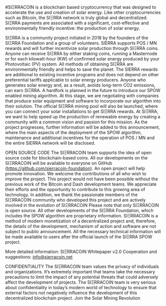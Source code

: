 #SIΞRRACOIN is a blockchain based cryptocurrency that was designed to accelerate the use and creation of solar energy. Like other cryptocurrencies such as Bitcoin, the SIΞRRA network is truly global and decentralized. SIΞRRA payments are associated with a significant, cost-effective and environmentally friendly incentive: the production of solar energy.


SIΞRRA is a community project initiated in 2018 by the founders of the SIΞRRA Foundation and a group of volunteers. SIERRA supports POS / MN rewards and will further incentivize solar production through SIΞRRA coins. Anyone can receive SIΞRRA by either staking coins, running a Masternode or for each kilowatt-hour (KW) of confirmed solar energy produced by your Photovoltaic (PV) system. All methods of obtaining SIΞRRA are environmentally friendly and helps to save the planet. 
The SIERRA rewards are additional to existing incentive programs and does not depend on other preferential tariffs applicable to solar energy producers. Anyone who generates solar energy and, as a result, avoids long-term CO2 emissions, can earn SIΞRRA. A hardfork is planned in the future to introduce our SPOW enabled mining algorithm. At this stage, we are negotiating with companies that produce solar equipment and software to incorporate our algorithm into their solution. 
The official SIΞRRA mining pool will also be launched, where you can connect your solar installations to get SIΞRRA rewards. At SIΞRRA, we want to help speed up the production of renewable energy by creating a community with a common vision and passion for this mission. As the project progresses, further information will be added to this announcement, where the main aspects of the deployment of the SPOW algorithm, maintenance and additional incentives for the operation of POS / MN and the entire SIERRA network will be disclosed.

OPEN SOURCE CODE 
The SIΞRRACOIN team supports the idea of open source code for blockchain-based coins. All our developments on the SIΞRRACOIN will be available to everyone on GitHub (https://github.com/sierracoin-foundation). An open project will help promote innovation. We welcome the contributions of all who wish to improve the project. This project would not have been possible without the previous work of the Bitcoin and Dash development teams. We appreciate their efforts and the opportunity to contribute to this growing area of technology. In addition, we thank the passionate members of the SIΞRRACOIN community who developed this project and are actively involved in the evolution of SIΞRRACOIN Please note that only SIΞRRACOIN is open source. All other developments of the SIΞRRA Foundation, which includes the SPOW algorithm are proprietary information. SIΞRRACOIN is a method of modern monetization of a decentralized project and, therefore, the details of the development, mechanism of action and software are not subject to public announcement. All the necessary technical information will be made available to users after the official launch of the SIΞRRA SPOW project.

More detailed information: SIΞRRACOIN Whitepaper v2.0
Cooperation and suggestions: info@sierracoin.net

CONFIDENTIALITY 
The SIΞRRACOIN team values the privacy of individuals and organizations. It’s extremely important that teams take the necessary precautions to limit the impact of any potential threats that could adversely affect the development of projects. The SIΞRRACOIN team is very serious about confidentiality in today’s modern world of technology to ensure that external factors not negatively influence the development of this decentralized blockchain project.
Join the Solar Mining Revolution
